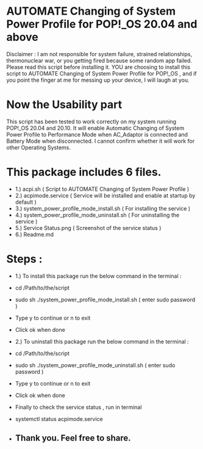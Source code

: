 # AUTOMATE Changing of System Power Profile for POP!_OS 20.04 and above 

Disclaimer : I am not responsible for system failure, strained relationships, thermonuclear war, or you getting fired because some random app failed. Please read this script before installing it. YOU are choosing to install this script to AUTOMATE Changing of System Power Profile for POP!_OS , and if you point the finger at me for messing up your device, I will laugh at you.

# Now the Usability part 

This script has been tested to work correctly on my system running POP!_OS 20.04 and 20.10. It will enable Automatic Changing of System Power Profile to Performance Mode when AC_Adaptor is connected and Battery Mode when disconnected. I cannot confirm whether it will work for other Operating Systems.

# This package includes 6 files. 
- 1.) acpi.sh ( Script to AUTOMATE Changing of System Power Profile )
- 2.) acpimode.service ( Service will be installed and enable at startup by default )
- 3.) system_power_profile_mode_install.sh ( For installing the service )
- 4.) system_power_profile_mode_uninstall.sh ( For uninstalling the service ) 
- 5.) Service Status.png ( Screenshot of the service status )
- 6.) Readme.md 


# Steps :

- 1.) To install this package run the below command in the terminal :

- cd /Path/to/the/script 
- sudo sh ./system_power_profile_mode_install.sh ( enter sudo password )
- Type y to continue or n  to exit 
- Click ok when done 

- 2.) To uninstall this package run the below command in the terminal : 

- cd /Path/to/the/script 
- sudo sh ./system_power_profile_mode_uninstall.sh ( enter sudo password )
- Type y to continue or n  to exit 
- Click ok when done 

- Finally to check the service status , run in terminal 
- systemctl status acpimode.service

- ## Thank you. Feel free to share. 
